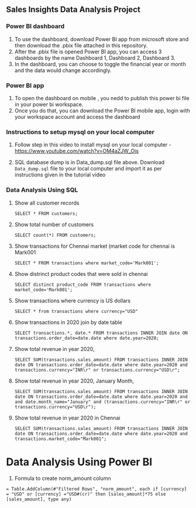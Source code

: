 ## Sales Insights Data Analysis Project

### Power BI dashboard

1. To use the dashboard, download Power BI app from microsoft store and then download the .pbix file attached in this repository.
2. After the .pbix file is opened Power BI app, you can access 3 dashboards by the name Dashboard 1, Dashboard 2, Dashboard 3.
3. In the dashboard, you can choose to toggle the financial year or month and the data would change accordingly.   

### Power BI app
1. To open the dashboard on mobile , you nedd to publish this power bi file in your power bi workspace.
2. Once you do that, you can download the Power BI mobile app, login with your workspace account and access the dashboard

### Instructions to setup mysql on your local computer

1. Follow step in this video to install mysql on your local computer - 
https://www.youtube.com/watch?v=OM4aZJW_Ojs

2. SQL database dump is in Data_dump.sql file above. Download `Data_dump.sql` file to your local computer and import it as per instructions given in the tutorial video

### Data Analysis Using SQL

1. Show all customer records

    `SELECT * FROM customers;`

1. Show total number of customers

    `SELECT count(*) FROM customers;`

1. Show transactions for Chennai market (market code for chennai is Mark001

    `SELECT * FROM transactions where market_code='Mark001';`

1. Show distrinct product codes that were sold in chennai

    `SELECT distinct product_code FROM transactions where market_code='Mark001';`

1. Show transactions where currency is US dollars

    `SELECT * from transactions where currency="USD"`

1. Show transactions in 2020 join by date table

    `SELECT transactions.*, date.* FROM transactions INNER JOIN date ON transactions.order_date=date.date where date.year=2020;`

1. Show total revenue in year 2020,

    `SELECT SUM(transactions.sales_amount) FROM transactions INNER JOIN date ON transactions.order_date=date.date where date.year=2020 and transactions.currency="INR\r" or transactions.currency="USD\r";`
	
1. Show total revenue in year 2020, January Month,

    `SELECT SUM(transactions.sales_amount) FROM transactions INNER JOIN date ON transactions.order_date=date.date where date.year=2020 and and date.month_name="January" and (transactions.currency="INR\r" or transactions.currency="USD\r");`

1. Show total revenue in year 2020 in Chennai

    `SELECT SUM(transactions.sales_amount) FROM transactions INNER JOIN date ON transactions.order_date=date.date where date.year=2020
and transactions.market_code="Mark001";`


Data Analysis Using Power BI
============================

1. Formula to create norm_amount column

`= Table.AddColumn(#"Filtered Rows", "norm_amount", each if [currency] = "USD" or [currency] ="USD#(cr)" then [sales_amount]*75 else [sales_amount], type any)`

